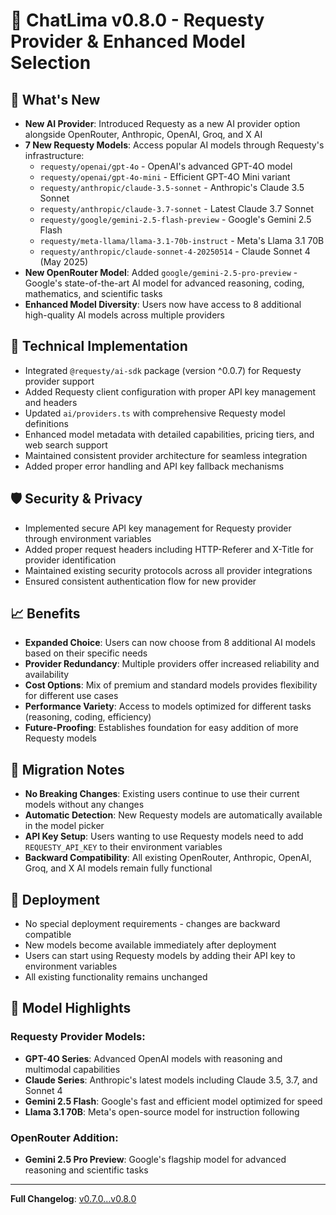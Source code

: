 # 🚀 ChatLima v0.8.0 - Requesty Provider & Enhanced Model Selection

## 🎯 What's New
- **New AI Provider**: Introduced Requesty as a new AI provider option alongside OpenRouter, Anthropic, OpenAI, Groq, and X AI
- **7 New Requesty Models**: Access popular AI models through Requesty's infrastructure:
  - `requesty/openai/gpt-4o` - OpenAI's advanced GPT-4O model
  - `requesty/openai/gpt-4o-mini` - Efficient GPT-4O Mini variant  
  - `requesty/anthropic/claude-3.5-sonnet` - Anthropic's Claude 3.5 Sonnet
  - `requesty/anthropic/claude-3.7-sonnet` - Latest Claude 3.7 Sonnet
  - `requesty/google/gemini-2.5-flash-preview` - Google's Gemini 2.5 Flash
  - `requesty/meta-llama/llama-3.1-70b-instruct` - Meta's Llama 3.1 70B
  - `requesty/anthropic/claude-sonnet-4-20250514` - Claude Sonnet 4 (May 2025)
- **New OpenRouter Model**: Added `google/gemini-2.5-pro-preview` - Google's state-of-the-art AI model for advanced reasoning, coding, mathematics, and scientific tasks
- **Enhanced Model Diversity**: Users now have access to 8 additional high-quality AI models across multiple providers

## 🔧 Technical Implementation
- Integrated `@requesty/ai-sdk` package (version ^0.0.7) for Requesty provider support
- Added Requesty client configuration with proper API key management and headers
- Updated `ai/providers.ts` with comprehensive Requesty model definitions
- Enhanced model metadata with detailed capabilities, pricing tiers, and web search support
- Maintained consistent provider architecture for seamless integration
- Added proper error handling and API key fallback mechanisms

## 🛡️ Security & Privacy
- Implemented secure API key management for Requesty provider through environment variables
- Added proper request headers including HTTP-Referer and X-Title for provider identification
- Maintained existing security protocols across all provider integrations
- Ensured consistent authentication flow for new provider

## 📈 Benefits
- **Expanded Choice**: Users can now choose from 8 additional AI models based on their specific needs
- **Provider Redundancy**: Multiple providers offer increased reliability and availability
- **Cost Options**: Mix of premium and standard models provides flexibility for different use cases
- **Performance Variety**: Access to models optimized for different tasks (reasoning, coding, efficiency)
- **Future-Proofing**: Establishes foundation for easy addition of more Requesty models

## 🔄 Migration Notes
- **No Breaking Changes**: Existing users continue to use their current models without any changes
- **Automatic Detection**: New Requesty models are automatically available in the model picker
- **API Key Setup**: Users wanting to use Requesty models need to add `REQUESTY_API_KEY` to their environment variables
- **Backward Compatibility**: All existing OpenRouter, Anthropic, OpenAI, Groq, and X AI models remain fully functional

## 🚀 Deployment
- No special deployment requirements - changes are backward compatible
- New models become available immediately after deployment
- Users can start using Requesty models by adding their API key to environment variables
- All existing functionality remains unchanged

## 🎯 Model Highlights

### Requesty Provider Models:
- **GPT-4O Series**: Advanced OpenAI models with reasoning and multimodal capabilities
- **Claude Series**: Anthropic's latest models including Claude 3.5, 3.7, and Sonnet 4
- **Gemini 2.5 Flash**: Google's fast and efficient model optimized for speed
- **Llama 3.1 70B**: Meta's open-source model for instruction following

### OpenRouter Addition:
- **Gemini 2.5 Pro Preview**: Google's flagship model for advanced reasoning and scientific tasks

---

**Full Changelog**: [v0.7.0...v0.8.0](https://github.com/brooksy4503/chatlima/compare/v0.7.0...v0.8.0) 